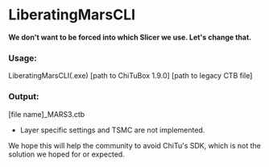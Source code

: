 # LiberatingMarsCLI
**We don't want to be forced into which Slicer we use. Let's change that.**

### Usage:
LiberatingMarsCLI(.exe) [path to ChiTuBox 1.9.0] [path to legacy CTB file]

### Output:
[file name]_MARS3.ctb

- Layer specific settings and TSMC are not implemented.

We hope this will help the community to avoid ChiTu's SDK, which is not the solution we hoped for or expected.
